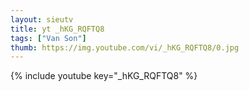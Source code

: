 ```yaml
--- 
layout: sieutv
title: yt _hKG_RQFTQ8
tags: ["Van Son"]
thumb: https://img.youtube.com/vi/_hKG_RQFTQ8/0.jpg
---
```

{% include youtube key="_hKG_RQFTQ8" %} 
